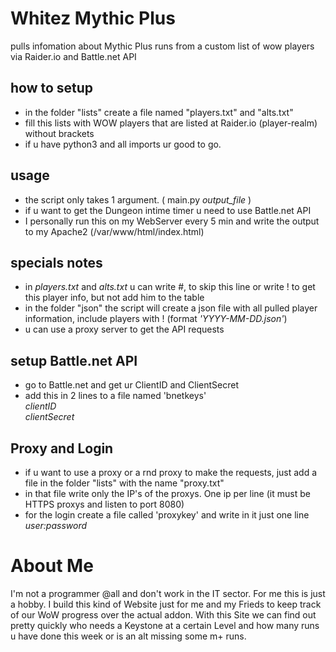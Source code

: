 # Whitez Mythic Plus
pulls infomation about Mythic Plus runs from a custom list of wow players via Raider.io and Battle.net API

## how to setup
- in the folder "lists" create a file named "players.txt" and "alts.txt" 
- fill this lists with WOW players that are listed at Raider.io (player-realm) without brackets
- if u have python3 and all imports ur good to go.

## usage
- the script only takes 1 argument. ( main.py *output_file* )
- if u want to get the Dungeon intime timer u need to use Battle.net API
- I personally run this on my WebServer every 5 min and write the output to my Apache2 (/var/www/html/index.html)

## specials notes
- in *players.txt* and *alts.txt* u can write #, to skip this line or write ! to get this player info, but not add him to the table
- in the folder "json" the script will create a json file with all pulled player information, include players with ! (format *'YYYY-MM-DD.json'*)
- u can use a proxy server to get the API requests

## setup Battle.net API
- go to Battle.net and get ur ClientID and ClientSecret
- add this in 2 lines to a file named 'bnetkeys'*<br>clientID<br>clientSecret*

## Proxy and Login
- if u want to use a proxy or a rnd proxy to make the requests, just add a file in the folder "lists" with the name "proxy.txt"
- in that file write only the IP's of the proxys. One ip per line (it must be HTTPS proxys and listen to port 8080)
- for the login create a file called 'proxykey' and write in it just one line *user:password*

# About Me
I'm not a programmer @all and don't work in the IT sector. For me this is just a hobby.
I build this kind of Website just for me and my Frieds to keep track of our WoW progress over the actual addon.
With this Site we can find out pretty quickly who needs a Keystone at a certain Level and how many runs u have done this week or is an alt missing some m+ runs.